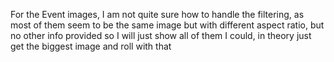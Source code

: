 For the Event images, I am not quite sure how to handle the filtering, as most of them seem to be
the same image but with different aspect ratio, but no other info provided
so I will just show all of them
I could, in theory just get the biggest image and roll with that